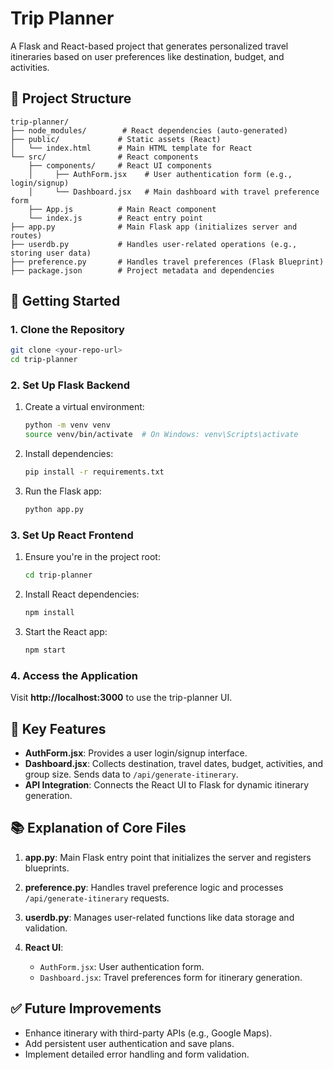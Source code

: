 # Trip Planner

A Flask and React-based project that generates personalized travel itineraries based on user preferences like destination, budget, and activities.

## 📁 Project Structure

```
trip-planner/
├── node_modules/        # React dependencies (auto-generated)
├── public/             # Static assets (React)
│   └── index.html      # Main HTML template for React
└── src/                # React components
    ├── components/     # React UI components
    │     ├── AuthForm.jsx    # User authentication form (e.g., login/signup)
    │     └── Dashboard.jsx   # Main dashboard with travel preference form
    ├── App.js          # Main React component
    └── index.js        # React entry point
├── app.py              # Main Flask app (initializes server and routes)
├── userdb.py           # Handles user-related operations (e.g., storing user data)
├── preference.py       # Handles travel preferences (Flask Blueprint)
├── package.json        # Project metadata and dependencies
```

## 🚀 Getting Started

### 1. Clone the Repository
```bash
git clone <your-repo-url>
cd trip-planner
```

### 2. Set Up Flask Backend

1. Create a virtual environment:
   ```bash
   python -m venv venv
   source venv/bin/activate  # On Windows: venv\Scripts\activate
   ```

2. Install dependencies:
   ```bash
   pip install -r requirements.txt
   ```

3. Run the Flask app:
   ```bash
   python app.py
   ```

### 3. Set Up React Frontend

1. Ensure you're in the project root:
   ```bash
   cd trip-planner
   ```

2. Install React dependencies:
   ```bash
   npm install
   ```

3. Start the React app:
   ```bash
   npm start
   ```

### 4. Access the Application
Visit **http://localhost:3000** to use the trip-planner UI.

## 📌 Key Features

- **AuthForm.jsx**: Provides a user login/signup interface.
- **Dashboard.jsx**: Collects destination, travel dates, budget, activities, and group size. Sends data to `/api/generate-itinerary`.
- **API Integration**: Connects the React UI to Flask for dynamic itinerary generation.

## 📚 Explanation of Core Files

1. **app.py**: Main Flask entry point that initializes the server and registers blueprints.

2. **preference.py**: Handles travel preference logic and processes `/api/generate-itinerary` requests.

3. **userdb.py**: Manages user-related functions like data storage and validation.

4. **React UI**: 
   - `AuthForm.jsx`: User authentication form.
   - `Dashboard.jsx`: Travel preferences form for itinerary generation.

## ✅ Future Improvements
- Enhance itinerary with third-party APIs (e.g., Google Maps).
- Add persistent user authentication and save plans.
- Implement detailed error handling and form validation.
